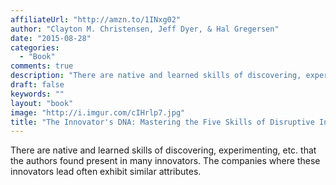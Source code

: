 ```yaml
---
affiliateUrl: "http://amzn.to/1INxg02"
author: "Clayton M. Christensen, Jeff Dyer, & Hal Gregersen"
date: "2015-08-28"
categories:
  - "Book"
comments: true
description: "There are native and learned skills of discovering, experimenting, etc. that the authors found present in many innovators.  The companies where these "
draft: false
keywords: ""
layout: "book"
image: "http://i.imgur.com/cIHrlp7.jpg"
title: "The Innovator's DNA: Mastering the Five Skills of Disruptive Innovators"
---
```


There are native and learned skills of discovering, experimenting, etc. that the authors found present in many innovators.  The companies where these innovators lead often exhibit similar attributes.

